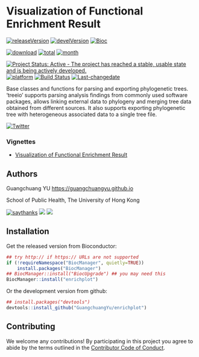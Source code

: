 <!-- README.md is generated from README.Rmd. Please edit that file -->

# Visualization of Functional Enrichment Result

[![releaseVersion](https://img.shields.io/badge/release%20version-1.0.2-green.svg?style=flat)](https://bioconductor.org/packages/enrichplot)
[![develVersion](https://img.shields.io/badge/devel%20version-1.1.7-green.svg?style=flat)](https://github.com/guangchuangyu/enrichplot)
[![Bioc](http://www.bioconductor.org/shields/years-in-bioc/enrichplot.svg)](https://www.bioconductor.org/packages/devel/bioc/html/enrichplot.html#since)

[![download](http://www.bioconductor.org/shields/downloads/enrichplot.svg)](https://bioconductor.org/packages/stats/bioc/enrichplot)
[![total](https://img.shields.io/badge/downloads-10666/total-blue.svg?style=flat)](https://bioconductor.org/packages/stats/bioc/enrichplot)
[![month](https://img.shields.io/badge/downloads-2182/month-blue.svg?style=flat)](https://bioconductor.org/packages/stats/bioc/enrichplot)

[![Project Status: Active - The project has reached a stable, usable
state and is being actively
developed.](http://www.repostatus.org/badges/latest/active.svg)](http://www.repostatus.org/#active)
[![platform](http://www.bioconductor.org/shields/availability/devel/treeio.svg)](https://www.bioconductor.org/packages/devel/bioc/html/treeio.html#archives)
[![Build
Status](http://www.bioconductor.org/shields/build/devel/bioc/treeio.svg)](https://bioconductor.org/checkResults/devel/bioc-LATEST/treeio/)
[![Last-changedate](https://img.shields.io/badge/last%20change-2018--09--30-green.svg)](https://github.com/GuangchuangYu/treeio/commits/master)

Base classes and functions for parsing and exporting phylogenetic trees.
‘treeio’ supports parsing analysis findings from commonly used software
packages, allows linking external data to phylogeny and merging tree
data obtained from different sources. It also supports exporting
phylogenetic tree with heterogeneous associated data to a single tree
file.

[![Twitter](https://img.shields.io/twitter/url/http/shields.io.svg?style=social&logo=twitter)](https://twitter.com/intent/tweet?hashtags=enrichplot)

### Vignettes

  - [Visualization of Functional Enrichment
    Result](http://bioconductor.org/packages/devel/bioc/vignettes/enrichplot/inst/doc/enrichplot.html)

## Authors

Guangchuang YU <https://guangchuangyu.github.io>

School of Public Health, The University of Hong
Kong

[![saythanks](https://img.shields.io/badge/say-thanks-ff69b4.svg)](https://saythanks.io/to/GuangchuangYu)
[![](https://img.shields.io/badge/follow%20me%20on-微信-green.svg?style=flat)](https://guangchuangyu.github.io/blog_images/biobabble.jpg)
[![](https://img.shields.io/badge/打赏-支付宝/微信-green.svg?style=flat)](https://guangchuangyu.github.io/blog_images/pay_qrcode.png)

## Installation

Get the released version from Bioconductor:

``` r
## try http:// if https:// URLs are not supported
if (!requireNamespace("BiocManager", quietly=TRUE))
    install.packages("BiocManager")
## BiocManager::install("BiocUpgrade") ## you may need this
BiocManager::install("enrichplot")
```

Or the development version from github:

``` r
## install.packages("devtools")
devtools::install_github("GuangchuangYu/enrichplot")
```

## Contributing

We welcome any contributions\! By participating in this project you
agree to abide by the terms outlined in the [Contributor Code of
Conduct](CONDUCT.md).
